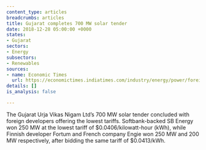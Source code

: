 ```yaml
---
content_type: articles
breadcrumbs: articles
title: Gujarat completes 700 MW solar tender
date: 2018-12-28 05:00:00 +0000
states:
- Gujarat
sectors:
- Energy
subsectors:
- Renewables
sources:
- name: Economic Times
  url: https://economictimes.indiatimes.com/industry/energy/power/foreign-players-sweep-gujarat-solar-auction/articleshow/67197700.cms
details: []
is_analysis: false

---
```

The Gujarat Urja Vikas Nigam Ltd’s 700 MW solar tender concluded with foreign developers offering the lowest tariffs. Softbank-backed SB Energy won 250 MW at the lowest tariff of $0.0406/kilowatt-hour (kWh), while Finnish developer Fortum and French company Engie won 250 MW and 200 MW respectively, after bidding the same tariff of $0.0413/kWh. 
